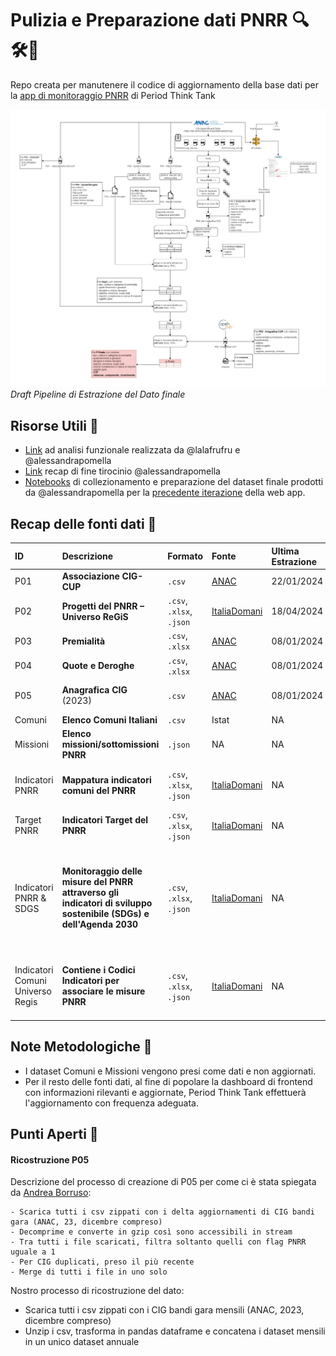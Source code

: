 # Pulizia e Preparazione dati PNRR 🔍🛠️💾
Repo creata per manutenere il codice di aggiornamento della base dati per la [app di monitoraggio PNRR](https://public.tableau.com/app/profile/period.thinktank/viz/webapp-attempt_newbase/Home) di Period Think Tank

![draft](docs/draft_pipeline.jpeg)
*Draft Pipeline di Estrazione del Dato finale*

## Risorse Utili 📝
* [Link](https://docs.google.com/document/d/1HaHIbAhVGqhypHSc_gMIXG6Z4ioIH56mi-BsnI2Ty1w/edit#heading=h.r13rq9c3hkqr) ad analisi funzionale realizzata da @lalafrufru e @alessandrapomella  
* [Link](https://docs.google.com/document/d/15TFWF38qALM83yI11kMPHrwp-16bFSK8/edit) recap di fine tirocinio @alessandrapomella
* [Notebooks](notebooks/data_prep_old) di collezionamento e preparazione del dataset finale prodotti da @alessandrapomella per la [precedente iterazione](https://github.com/PeriodThinkTank/analisi-dati-pnrr) della web app. 


## Recap delle fonti dati 💾
| ID | Descrizione | Formato | Fonte | Ultima Estrazione | Ultimo Aggiornamento | Freq. Aggiornamento | Commenti |  
|:---------|:------|:--------|:------------------|:---------|:---------|:------|:----|
| P01 | **Associazione CIG-CUP** | `.csv`| [ANAC](https://dati.anticorruzione.it/opendata/dataset/cup) | 22/01/2024 | 03/06/2024 | Mensile | NA |
| P02 | **Progetti del PNRR – Universo ReGiS** | `.csv`, `.xlsx`, `.json` | [ItaliaDomani](https://www.italiadomani.gov.it/content/sogei-ng/it/it/catalogo-open-data/Progetti_del_PNRR_Universo_ReGiS.html)| 18/04/2024 | 18/04/2024 (v6) | Trimestrale (?) | NA |
| P03 | **Premialità** | `.csv`, `.xlsx` | [ANAC](https://dati.anticorruzione.it/opendata/dataset/misurepremiali-pnrrpnc) | 08/01/2024 | 03/06/2024 | Mensile | NA |
| P04 | **Quote e Deroghe** | `.csv`, `.xlsx` | [ANAC](https://dati.anticorruzione.it/opendata/dataset/indicatori-pnrrpnc) | 08/01/2024 | 03/06/2024 | Mensile| NA |
| P05 | **Anagrafica CIG** (2023) | `.csv` | [ANAC](https://dati.anticorruzione.it/opendata/dataset/cig-2023) | 08/01/2024 | 18/01/2024 | in attesa di aggiornamento 2024| NA |
| Comuni | **Elenco Comuni Italiani** | `.csv` | Istat | NA | NA | NA | NA |
| Missioni | **Elenco missioni/sottomissioni PNRR** | `.json`| NA | NA | NA | NA | NA |
| Indicatori PNRR | **Mappatura indicatori comuni del PNRR** |  `.csv`, `.xlsx`, `.json` | [ItaliaDomani](https://www.italiadomani.gov.it/content/sogei-ng/it/it/catalogo-open-data/mappatura-indicatori-comuni.html) | NA | 18/04/24 (v6) | NA | Dataset citato nell'articolo di [inGenere](https://www.ingenere.it/articoli/forma-senza-sostanza) |
| Target PNRR | **Indicatori Target del PNRR** | `.csv`, `.xlsx`, `.json` | [ItaliaDomani](https://www.italiadomani.gov.it/content/sogei-ng/it/it/catalogo-open-data/indicatori-target-del-pnrr--dati-validati-.html) | NA | 15/03/2024 | NA | NA |
| Indicatori PNRR & SDGS | **Monitoraggio delle misure del PNRR attraverso gli indicatori di sviluppo sostenibile (SDGs) e dell'Agenda 2030** |  `.csv`, `.xlsx`, `.json` | [ItaliaDomani](https://www.italiadomani.gov.it/content/sogei-ng/it/it/catalogo-open-data/monitoraggio-delle-misure-del-pnrr-attraverso-gli-indicatori-di-.html) | NA | 19/06/2024 (v5) | NA | Dataset di interesse per alcune misure presenti che potrebbero impattare direttamente sul genere e inclusività |
| Indicatori Comuni Universo Regis | **Contiene i Codici Indicatori per associare le misure PNRR** |  `.csv`, `.xlsx`, `.json` | [ItaliaDomani](https://www.italiadomani.gov.it/content/sogei-ng/it/it/catalogo-open-data/indicatori-comuni-europei-del-pnrr---universo-regis.html) | NA | 18/04/2024 (v2) | NA | Dataset di interesse per l'incrocio con misure e submisure |

## Note Metodologiche 📕
* I dataset Comuni e Missioni vengono presi come dati e non aggiornati. 
* Per il resto delle fonti dati, al fine di popolare la dashboard di frontend con informazioni rilevanti e aggiornate, Period Think Tank effettuerà l'aggiornamento con frequenza adeguata.

## Punti Aperti 👀

#### Ricostruzione P05
Descrizione del processo di creazione di P05 per come ci è stata spiegata da [Andrea Borruso](https://www.linkedin.com/in/andreaborruso/?locale=it_IT):

    - Scarica tutti i csv zippati con i delta aggiornamenti di CIG bandi gara (ANAC, 23, dicembre compreso)
    - Decomprime e converte in gzip così sono accessibili in stream
    - Tra tutti i file scaricati, filtra soltanto quelli con flag PNRR uguale a 1
    - Per CIG duplicati, preso il più recente
    - Merge di tutti i file in uno solo

Nostro processo di ricostruzione del dato:  
* Scarica tutti i csv zippati con i CIG bandi gara mensili (ANAC, 2023, dicembre compreso)  
* Unzip i csv, trasforma in pandas dataframe e concatena i dataset mensili in un unico dataset annuale  
